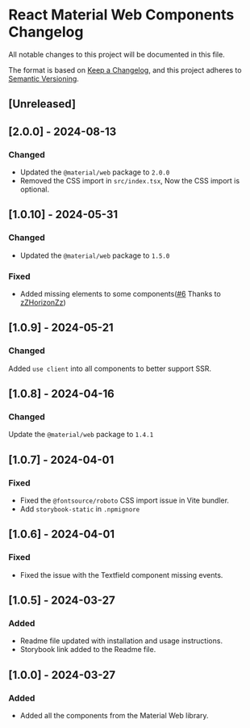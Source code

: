 # React Material Web Components Changelog

All notable changes to this project will be documented in this file.

The format is based on [Keep a Changelog](https://keepachangelog.com/en/1.0.0/),
and this project adheres to [Semantic Versioning](https://semver.org/spec/v2.0.0.html).

## [Unreleased]

## [2.0.0] - 2024-08-13

### Changed
- Updated the `@material/web` package to `2.0.0`
- Removed the CSS import in `src/index.tsx`, Now the CSS import is optional.

## [1.0.10] - 2024-05-31

### Changed
- Updated the `@material/web` package to `1.5.0`

### Fixed
- Added missing elements to some components([#6](https://github.com/anthonyleung-dev/react-material-web/pull/6) Thanks to [zZHorizonZz](https://github.com/zZHorizonZz))

## [1.0.9] - 2024-05-21

### Changed
Added `use client` into all components to better support SSR.

## [1.0.8] - 2024-04-16

### Changed
Update the `@material/web` package to `1.4.1`

## [1.0.7] - 2024-04-01

### Fixed
- Fixed the `@fontsource/roboto` CSS import issue in Vite bundler.
- Add `storybook-static` in `.npmignore`

## [1.0.6] - 2024-04-01

### Fixed
- Fixed the issue with the Textfield component missing events.

## [1.0.5] - 2024-03-27

### Added
- Readme file updated with installation and usage instructions.
- Storybook link added to the Readme file.

## [1.0.0] - 2024-03-27

### Added
- Added all the components from the Material Web library.